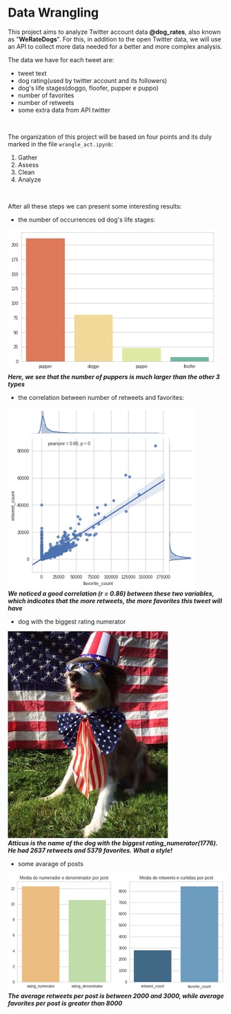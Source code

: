 # Data Wrangling

This project aims to analyze Twitter account data **@dog_rates**, also known as "**WeRateDogs**".
For this, in addition to the open Twitter data, we will use an API to collect more data needed for a better and more complex analysis.
<br>

The data we have for each tweet are:
- tweet text
- dog rating(used by twitter account and its followers)
- dog's life stages(doggo, floofer, pupper e puppo)
- number of favorites
- number of retweets
- some extra data from API twitter

<br>

The organization of this project will be based on four points and its duly marked in the file `wrangle_act.ipynb`:
1. Gather
2. Assess
3. Clean
4. Analyze

<br>

After all these steps we can present some interesting results:
- the number of occurrences od dog's life stages:

![ALT](/pics/img1.png "dogs's life stages count")<br>
***Here, we see that the number of puppers is much larger than the other 3 types***

- the correlation between number of retweets and favorites:

![ALT](/pics/img2.png "retweets vs favorites")<br>
***We noticed a good correlation (r = 0.86) between these two variables, which indicates that the more retweets, the more favorites this tweet will have***

- dog with the biggest rating numerator

![ALT](/pics/img3.png "biggest rating numerator")<br>
***Atticus is the name of the dog with the biggest rating_numerator(1776). He had 2637 retweets and 5379 favorites. What a style!***

- some avarage of posts

![ALT](/pics/img4.png "some metrics")<br>
***The average retweets per post is between 2000 and 3000, while average favorites per post is greater than 8000***
<br>

